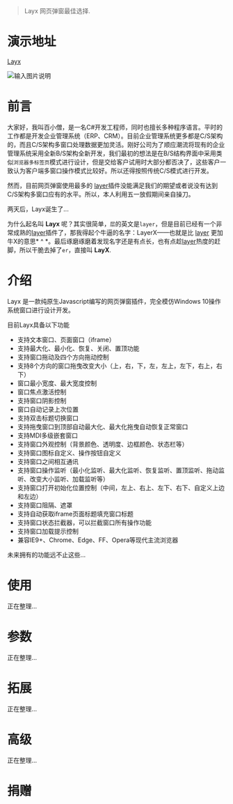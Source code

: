 > Layx 网页弹窗最佳选择.

# 演示地址

[Layx](http://baisoft.gotoip11.com/layx/doc/)

![输入图片说明](https://gitee.com/uploads/images/2018/0505/205352_5713b8f6_974299.png "cr1.png")

# 前言

大家好，我叫百小僧，是一名C#开发工程师，同时也擅长多种程序语言。平时的工作都是开发企业管理系统（ERP、CRM）。目前企业管理系统更多都是C/S架构的，而且C/S架构多窗口处理数据更加灵活。刚好公司为了顺应潮流将现有的企业管理系统采用全新B/S架构全新开发，我们最初的想法是在B/S结构界面中采用类似`浏览器多标签页`模式进行设计，但是交给客户试用时大部分都否决了，这些客户一致认为客户端多窗口操作模式比较好。所以还得按照传统C/S模式进行开发。

然而，目前网页弹窗使用最多的 [layer](http://layer.layui.com/)插件没能满足我们的期望或者说没有达到C/S架构多窗口应有的水平。所以，本人利用五一放假期间亲自操刀。

两天后，Layx诞生了...

为什么起名叫 **Layx** 呢？其实很简单，`层`的英文是`layer`，但是目前已经有一个非常成熟的[layer](http://layer.layui.com/)插件了，那我得起个牛逼的名字：LayerX——也就是比 [layer](http://layer.layui.com/) 更加牛X的意思* ^ *。最后琢磨琢磨着发现名字还是有点长，也有点趁[layer](http://layer.layui.com/)热度的赶脚，所以干脆去掉了`er`，直接叫 **LayX**.

# 介绍

Layx 是一款纯原生Javascript编写的网页弹窗插件，完全模仿Windows 10操作系统窗口进行设计开发。

目前Layx具备以下功能

- 支持文本窗口、页面窗口（iframe）
- 支持最大化、最小化、恢复、关闭、置顶功能
- 支持窗口拖动及四个方向拖动控制
- 支持8个方向的窗口拖曳改变大小（上，右，下，左，左上，左下，右上，右下）
- 窗口最小宽度、最大宽度控制
- 窗口焦点激活控制
- 支持窗口阴影控制
- 窗口自动记录上次位置
- 支持双击标题切换窗口
- 支持拖曳窗口到顶部自动最大化、最大化拖曳自动恢复正常窗口
- 支持MDI多级嵌套窗口
- 支持窗口外观控制（背景颜色、透明度、边框颜色、状态栏等）
- 支持窗口图标自定义、操作按钮自定义
- 支持窗口之间相互通讯
- 支持窗口操作监听（最小化监听、最大化监听、恢复监听、置顶监听、拖动监听、改变大小监听、加载监听等）
- 支持窗口打开初始化位置控制（中间，左上、右上、左下、右下、自定义上边和左边）
- 支持窗口阻隔、遮罩
- 支持自动获取iframe页面标题填充窗口标题
- 支持窗口状态拦截器，可以拦截窗口所有操作功能
- 支持窗口加载提示控制
- 兼容IE9+、Chrome、Edge、FF、Opera等现代主流浏览器

未来拥有的功能远不止这些...

# 使用

正在整理...

# 参数

正在整理...

# 拓展

正在整理...

# 高级

正在整理...

# 捐赠